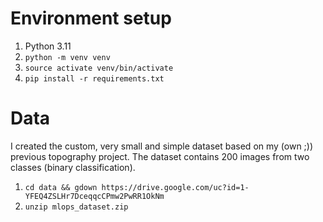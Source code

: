 # Environment setup
1. Python 3.11
2. `python -m venv venv`
3. `source activate venv/bin/activate`
4. `pip install -r requirements.txt`

# Data 
I created the custom, very small and simple dataset based on my (own ;)) previous topography project. The dataset contains 200 images from two classes (binary classification).
1. `cd data && gdown https://drive.google.com/uc?id=1-YFEQ4ZSLHr7DceqqcCPmw2PwRR1OkNm`
2. `unzip mlops_dataset.zip`

